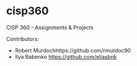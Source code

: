 # cisp360
CISP 360 - Assignments &amp; Projects

Contributors: 
- Robert Murdochhttps://github.com/rmurdoc90
- Ilya Babenko https://github.com/eliasbnk
